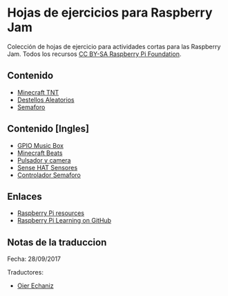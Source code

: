 # Hojas de ejercicios para Raspberry Jam 

Colección de hojas de ejercicio para actividades cortas para las Raspberry Jam. Todos los recursos [CC BY-SA Raspberry Pi Foundation](https://github.com/raspberrypilearning/jam-worksheets/blob/master/LICENCE.md).

## Contenido

- [Minecraft TNT](minecraft-tnt/README.md)
- [Destellos Aleatorios](random-sparkles/README.md)
- [Semaforo](traffic-lights/README.md)


## Contenido [Ingles]

- [GPIO Music Box](gpio-music-box/README.md)
- [Minecraft Beats](minecraft-beats/README.md)
- [Pulsador y camera](push-button-camera/README.md)
- [Sense HAT Sensores](sense-hat-sensors/README.md)
- [Controlador Semaforo](traffic-lights-controller/README.md)

## Enlaces

- [Raspberry Pi resources](https://www.raspberrypi.org/resources/)
- [Raspberry Pi Learning on GitHub](https://github.com/raspberrypilearning)

## Notas de la traduccion
 Fecha: 28/09/2017
 
 Traductores:
 - [Oier Echaniz](https://github.com/oiertwo)

